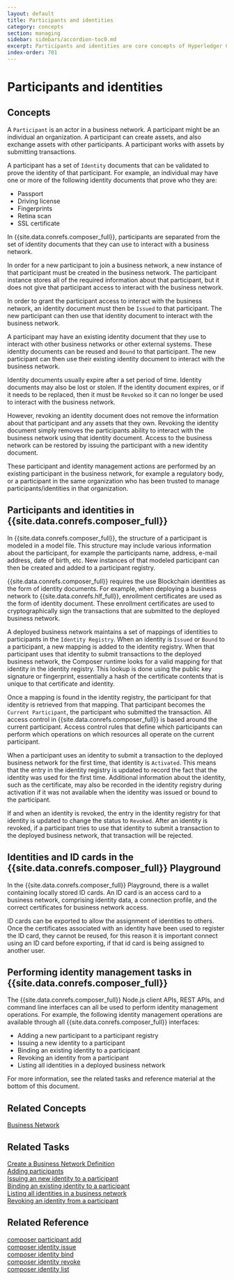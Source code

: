```yaml
---
layout: default
title: Participants and identities
category: concepts
section: managing
sidebar: sidebars/accordion-toc0.md
excerpt: Participants and identities are core concepts of Hyperledger Composer. A participant is a member of business networks and might represent individuals or organizations. Participants have identity documents which can be validated to prove their identity. For more information, see [**participants and identities**](../managing/participantsandidentities.html).
index-order: 701
---
```


# Participants and identities

## Concepts

A `Participant` is an actor in a business network. A participant might be an individual an organization. A participant can create assets, and also exchange assets with other participants. A participant works with assets by submitting transactions.

A participant has a set of `Identity` documents that can be validated to prove the identity of that participant. For example, an individual may have one or more of the following identity documents that prove who they are:

* Passport
* Driving license
* Fingerprints
* Retina scan
* SSL certificate

In {{site.data.conrefs.composer_full}}, participants are separated from the set of identity documents that they can use to interact with a business network.

In order for a new participant to join a business network, a new instance of that participant must be created in the business network. The participant instance stores all of the required information about that participant, but it does not give that participant access to interact with the business network.

In order to grant the participant access to interact with the business network, an identity document must then be `Issued` to that participant. The new participant can then use that identity document to interact with the business network.

A participant may have an existing identity document that they use to interact with other business networks or other external systems. These identity documents can be reused and `Bound` to that participant. The new participant can then use their existing identity document to interact with the business network.

Identity documents usually expire after a set period of time. Identity documents may also be lost or stolen. If the identity document expires, or if it needs to be replaced, then it must be `Revoked` so it can no longer be used to interact with the business network.

However, revoking an identity document does not remove the information about that participant and any assets that they own. Revoking the identity document simply removes the participants ability to interact with the business network using that identity document. Access to the business network can be restored by issuing the participant with a new identity document.

These participant and identity management actions are performed by an existing participant in the business network, for example a regulatory body, or a participant in the same organization who has been trusted to manage participants/identities in
that organization.

## Participants and identities in {{site.data.conrefs.composer_full}}

In {{site.data.conrefs.composer_full}}, the structure of a participant is modeled in a model file. This structure may include various information about the participant, for example the participants name, address, e-mail address, date of birth, etc. New instances of that modeled participant can then be created and added to a participant registry.

{{site.data.conrefs.composer_full}} requires the use Blockchain identities as the form of identity documents. For example, when deploying a business network to {{site.data.conrefs.hlf_full}}, enrollment certificates are used as the form of identity document. These enrollment certificates are used to cryptographically sign the transactions that are submitted to the deployed business network.

A deployed business network maintains a set of mappings of identities to participants in the `Identity Registry`. When an identity is `Issued` or `Bound` to a participant, a new mapping is added to the identity registry. When that participant uses that identity to submit transactions to the deployed business network, the Composer runtime looks for a valid mapping for that identity in the identity registry. This lookup is done using the public key signature or fingerprint, essentially a hash of the certificate contents that is unique to that certificate and identity.

Once a mapping is found in the identity registry, the participant for that identity is retrieved from that mapping. That participant becomes the `Current Participant`, the participant who submitted the transaction. All access control in {{site.data.conrefs.composer_full}} is based around the current participant. Access control rules that define which participants can perform which operations on which resources all operate on the current participant.

When a participant uses an identity to submit a transaction to the deployed business network for the first time, that identity is `Activated`. This means that the entry in the identity registry is updated to record the fact that the identity was used for the first time. Additional information about the identity, such as the certificate, may also be recorded in the identity registry during activation if it was not available when the identity was issued or bound to the participant.

If and when an identity is revoked, the entry in the identity registry for that identity is updated to change the status to `Revoked`. After an identity is revoked, if a participant tries to use that identity to submit a transaction to the deployed business network, that transaction will be rejected.

## Identities and ID cards in the {{site.data.conrefs.composer_full}} Playground

In the {{site.data.conrefs.composer_full}} Playground, there is a wallet containing locally stored ID cards. An ID card is an access card to a business network, comprising identity data, a connection profile, and the correct certificates for business network access.

ID cards can be exported to allow the assignment of identities to others. Once the certificates associated with an identity have been used to register the ID card, they cannot be reused, for this reason it is important connect using an ID card before exporting, if that id card is being assigned to another user.


## Performing identity management tasks in {{site.data.conrefs.composer_full}}

The {{site.data.conrefs.composer_full}} Node.js client APIs, REST APIs, and command line interfaces can all be used to perform identity management operations. For example, the following identity management operations are available through all {{site.data.conrefs.composer_full}} interfaces:

- Adding a new participant to a participant registry
- Issuing a new identity to a participant
- Binding an existing identity to a participant
- Revoking an identity from a participant
- Listing all identities in a deployed business network

For more information, see the related tasks and reference material at the bottom of this document.

## Related Concepts

[Business Network](../business-network/business-network-index.html)  

## Related Tasks

[Create a Business Network Definition](../business-network/bnd-create.html)  
[Adding participants](participant-add.html)  
[Issuing an new identity to a participant](identity-issue.html)  
[Binding an existing identity to a participant](identity-bind.html)  
[Listing all identities in a business network](identity-list.html)  
[Revoking an identity from a participant](identity-revoke.html)  

## Related Reference

[composer participant add](../reference/composer.participant.add.html)  
[composer identity issue](../reference/composer.identity.issue.html)  
[composer identity bind](../reference/composer.identity.bind.html)  
[composer identity revoke](../reference/composer.identity.revoke.html)  
[composer identity list](../reference/composer.identity.list.html)  
